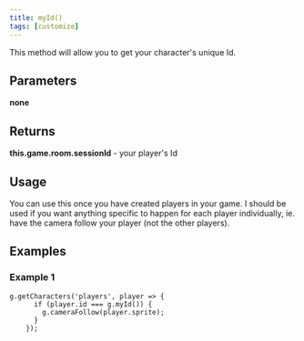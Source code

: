 ```yaml
---
title: myId()
tags: [customize]
---
```

This method will allow you to get your character's unique Id.

## Parameters
**none**
## Returns
**this.game.room.sessionId** - your player's Id
## Usage
You can use this once you have created players in your game. I should be used if you want anything specific to happen for each player individually, ie. have the camera follow your player (not the other players).

## Examples

### Example 1
```
g.getCharacters('players', player => {
      if (player.id === g.myId()) {
        g.cameraFollow(player.sprite);
      }
    });
    
```
